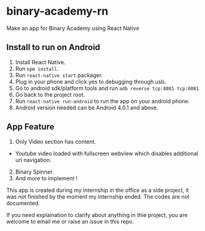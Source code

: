 # binary-academy-rn
Make an app for Binary Academy using React Native

## Install to run on Android
1. Install React Native.
2. Run `npm install`.
3. Run `react-native start` packager.
4. Plug in your phone and click yes to debugging through usb.
5. Go to android sdk/platform tools and run `adb reverse tcp:8081 tcp:8081`
6. Go back to the project root.
7. Run `react-native run-android` to run the app on your android phone.
8. Android version needed can be Android 4.0.1 and above.

## App Feature
1. Only Video section has content.
* Youtube video loaded with fullscreen webview which disables additional url navigation.
2. Binary Spinner.
3. And more to implement !

This app is created during my internship in the office as a side project, it was not finished by the moment my internship ended. The codes are not documented.

If you need explaination to clarify about anything in thie project, you are welcome to email me or raise an issue in this repo.
